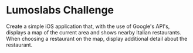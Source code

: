 # Lumoslabs Challenge

Create a simple iOS application that, with the use of Google's API's, displays a map of the current area and shows nearby Italian restaurants. 
When choosing a restaurant on the map, display additional detail about the restaurant.
